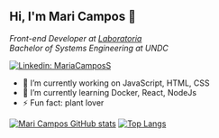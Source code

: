 <h2> Hi, I'm Mari Campos 👋</h2>

<p><em>Front-end Developer at <a href="https://www.laboratoria.la/"> Laboratoria </a></br>Bachelor of Systems Engineering at UNDC</em></p>

[![Linkedin: MariaCamposS](https://img.shields.io/badge/-MariaCamposS-blue?style=flat-square&logo=Linkedin&logoColor=white&link=https://www.linkedin.com/in/mariacamposs/)](https://www.linkedin.com/in/mariacamposs/)

- 🔭 I’m currently working on JavaScript, HTML, CSS
- 🌱 I’m currently learning Docker, React, NodeJs
- ⚡ Fun fact: plant lover

[![Mari Campos GitHub stats](https://github-readme-stats.vercel.app/api?username=mariacamposs&count_private=true&show_icons=true&theme=buefy)](https://github.com/mariacamposs/github-readme-stats)
[![Top Langs](https://github-readme-stats.vercel.app/api/top-langs/?username=mariacamposs&layout=compact&theme=buefy)](https://github.com/mariacamposs/github-readme-stats)

<!--
**MariaCamposs/MariaCamposs** is a ✨ _special_ ✨ repository because its `README.md` (this file) appears on your GitHub profile.

Here are some ideas to get you started:

- 🔭 I’m currently working on ...
- 🌱 I’m currently learning ...
- 👯 I’m looking to collaborate on ...
- 🤔 I’m looking for help with ...
- 💬 Ask me about ...
- 📫 How to reach me: ...
- 😄 Pronouns: ...
- ⚡ Fun fact: ...
-->
